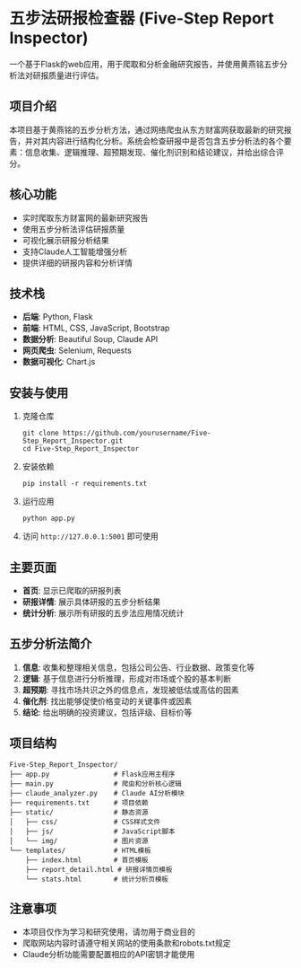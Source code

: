 # 五步法研报检查器 (Five-Step Report Inspector)

一个基于Flask的web应用，用于爬取和分析金融研究报告，并使用黄燕铭五步分析法对研报质量进行评估。

## 项目介绍

本项目基于黄燕铭的五步分析方法，通过网络爬虫从东方财富网获取最新的研究报告，并对其内容进行结构化分析。系统会检查研报中是否包含五步分析法的各个要素：信息收集、逻辑推理、超预期发现、催化剂识别和结论建议，并给出综合评分。

## 核心功能

- 实时爬取东方财富网的最新研究报告
- 使用五步分析法评估研报质量
- 可视化展示研报分析结果
- 支持Claude人工智能增强分析
- 提供详细的研报内容和分析详情

## 技术栈

- **后端**: Python, Flask
- **前端**: HTML, CSS, JavaScript, Bootstrap
- **数据分析**: Beautiful Soup, Claude API
- **网页爬虫**: Selenium, Requests
- **数据可视化**: Chart.js

## 安装与使用

1. 克隆仓库
   ```
   git clone https://github.com/yourusername/Five-Step_Report_Inspector.git
   cd Five-Step_Report_Inspector
   ```

2. 安装依赖
   ```
   pip install -r requirements.txt
   ```

3. 运行应用
   ```
   python app.py
   ```

4. 访问 `http://127.0.0.1:5001` 即可使用

## 主要页面

- **首页**: 显示已爬取的研报列表
- **研报详情**: 展示具体研报的五步分析结果
- **统计分析**: 展示所有研报的五步法应用情况统计

## 五步分析法简介

1. **信息**: 收集和整理相关信息，包括公司公告、行业数据、政策变化等
2. **逻辑**: 基于信息进行分析推理，形成对市场或个股的基本判断
3. **超预期**: 寻找市场共识之外的信息点，发现被低估或高估的因素
4. **催化剂**: 找出能够促使价格变动的关键事件或因素
5. **结论**: 给出明确的投资建议，包括评级、目标价等

## 项目结构

```
Five-Step_Report_Inspector/
├── app.py                # Flask应用主程序
├── main.py               # 爬虫和分析核心逻辑
├── claude_analyzer.py    # Claude AI分析模块
├── requirements.txt      # 项目依赖
├── static/               # 静态资源
│   ├── css/              # CSS样式文件
│   ├── js/               # JavaScript脚本
│   └── img/              # 图片资源
└── templates/            # HTML模板
    ├── index.html        # 首页模板
    ├── report_detail.html # 研报详情页模板
    └── stats.html        # 统计分析页模板
```

## 注意事项

- 本项目仅作为学习和研究使用，请勿用于商业目的
- 爬取网站内容时请遵守相关网站的使用条款和robots.txt规定
- Claude分析功能需要配置相应的API密钥才能使用 